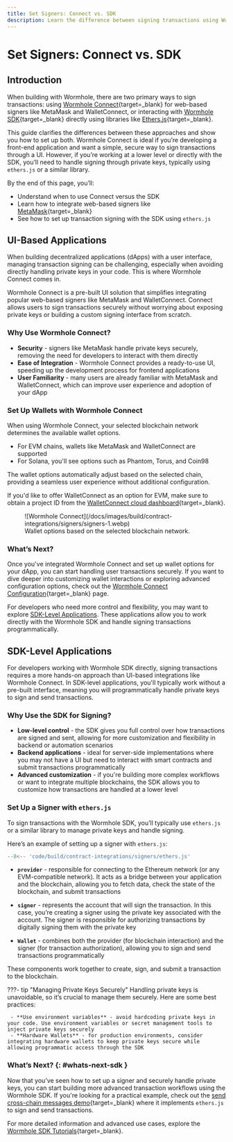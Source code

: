 ```yaml
---
title: Set Signers: Connect vs. SDK
description: Learn the difference between signing transactions using Wormhole Connect and the SDK, integrating MetaMask, WalletConnect, and ethers.js.
---
```


# Set Signers: Connect vs. SDK

## Introduction

When building with Wormhole, there are two primary ways to sign transactions: using [Wormhole Connect](/docs/build/applications/connect/){target=\_blank} for web-based signers like MetaMask and WalletConnect, or interacting with [Wormhole SDK](/docs/build/applications/wormhole-sdk/){target=\_blank} directly using libraries like [Ethers.js](https://docs.ethers.org/v6/){target=\_blank}.

This guide clarifies the differences between these approaches and show you how to set up both. Wormhole Connect is ideal if you’re developing a front-end application and want a simple, secure way to sign transactions through a UI. However, if you’re working at a lower level or directly with the SDK, you’ll need to handle signing through private keys, typically using `ethers.js` or a similar library.

By the end of this page, you’ll:

 - Understand when to use Connect versus the SDK
 - Learn how to integrate web-based signers like [MetaMask](https://metamask.io/){target=\_blank}
 - See how to set up transaction signing with the SDK using `ethers.js`

## UI-Based Applications

When building decentralized applications (dApps) with a user interface, managing transaction signing can be challenging, especially when avoiding directly handling private keys in your code. This is where Wormhole Connect comes in.

Wormhole Connect is a pre-built UI solution that simplifies integrating popular web-based signers like MetaMask and WalletConnect. Connect allows users to sign transactions securely without worrying about exposing private keys or building a custom signing interface from scratch.

### Why Use Wormhole Connect?

 - **Security** - signers like MetaMask handle private keys securely, removing the need for developers to interact with them directly
 - **Ease of Integration** - Wormhole Connect provides a ready-to-use UI, speeding up the development process for frontend applications
 - **User Familiarity** - many users are already familiar with MetaMask and WalletConnect, which can improve user experience and adoption of your dApp

### Set Up Wallets with Wormhole Connect

When using Wormhole Connect, your selected blockchain network determines the available wallet options.

 - For EVM chains, wallets like MetaMask and WalletConnect are supported
 - For Solana, you'll see options such as Phantom, Torus, and Coin98

The wallet options automatically adjust based on the selected chain, providing a seamless user experience without additional configuration.

If you'd like to offer WalletConnect as an option for EVM, make sure to obtain a project ID from the [WalletConnect cloud dashboard](https://cloud.reown.com/sign-in){target=\_blank}.

<figure markdown="span">
  ![Wormhole Connect](/docs/images/build/contract-integrations/signers/signers-1.webp)
  <figcaption>Wallet options based on the selected blockchain network.</figcaption>
</figure>

### What’s Next?

Once you've integrated Wormhole Connect and set up wallet options for your dApp, you can start handling user transactions securely. If you want to dive deeper into customizing wallet interactions or exploring advanced configuration options, check out the [Wormhole Connect Configuration](/docs/build/applications/connect/configuration/){target=\_blank} page.

For developers who need more control and flexibility, you may want to explore [SDK-Level Applications](#sdk-level-applications). These applications allow you to work directly with the Wormhole SDK and handle signing transactions programmatically.

## SDK-Level Applications

For developers working with Wormhole SDK directly, signing transactions requires a more hands-on approach than UI-based integrations like Wormhole Connect. In SDK-level applications, you'll typically work without a pre-built interface, meaning you will programmatically handle private keys to sign and send transactions.

### Why Use the SDK for Signing?

 - **Low-level control** - the SDK gives you full control over how transactions are signed and sent, allowing for more customization and flexibility in backend or automation scenarios
 - **Backend applications** - ideal for server-side implementations where you may not have a UI but need to interact with smart contracts and submit transactions programmatically
 - **Advanced customization** - if you're building more complex workflows or want to integrate multiple blockchains, the SDK allows you to customize how transactions are handled at a lower level

### Set Up a Signer with `ethers.js`

To sign transactions with the Wormhole SDK, you’ll typically use `ethers.js` or a similar library to manage private keys and handle signing.

Here’s an example of setting up a signer with `ethers.js`:

```javascript
--8<-- 'code/build/contract-integrations/signers/ethers.js'
```

 - **`provider`** - responsible for connecting to the Ethereum network (or any EVM-compatible network). It acts as a bridge between your application and the blockchain, allowing you to fetch data, check the state of the blockchain, and submit transactions

 - **`signer`** - represents the account that will sign the transaction. In this case, you’re creating a signer using the private key associated with the account. The signer is responsible for authorizing transactions by digitally signing them with the private key

 - **`Wallet`** - combines both the provider (for blockchain interaction) and the signer (for transaction authorization), allowing you to sign and send transactions programmatically

These components work together to create, sign, and submit a transaction to the blockchain.

???- tip "Managing Private Keys Securely"
    Handling private keys is unavoidable, so it’s crucial to manage them securely. Here are some best practices:

     - **Use environment variables** - avoid hardcoding private keys in your code. Use environment variables or secret management tools to inject private keys securely
     - **Hardware Wallets** - for production environments, consider integrating hardware wallets to keep private keys secure while allowing programmatic access through the SDK

### What’s Next? {: #whats-next-sdk }

Now that you’ve seen how to set up a signer and securely handle private keys, you can start building more advanced transaction workflows using the Wormhole SDK. If you're looking for a practical example, check out the [send cross-chain messages demo](https://github.com/wormhole-foundation/demo-wormhole-messaging/blob/a52860abfcdde62fe0abd259edfefce9cc3e726d/script/sendMessage.js#L24-L58){target=\_blank} where it implements `ethers.js` to sign and send transactions.

For more detailed information and advanced use cases, explore the [Wormhole SDK Tutorials](/docs/tutorials/messaging/){target=\_blank}.